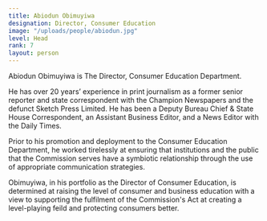 ```yaml
---
title: Abiodun Obimuyiwa
designation: Director, Consumer Education
image: "/uploads/people/abiodun.jpg"
level: Head
rank: 7
layout: person
---
```


Abiodun Obimuyiwa is The Director, Consumer Education Department.

He has over 20 years’ experience in print journalism as a former senior reporter and state correspondent with the Champion Newspapers and the defunct Sketch Press Limited. He has been a Deputy Bureau Chief & State House Correspondent, an Assistant Business Editor, and a News Editor with the Daily Times.

Prior to his promotion and deployment to the Consumer Education Department, he worked tirelessly at ensuring that institutions and the public that the Commission serves have a symbiotic relationship through the use of appropriate communication strategies.

Obimuyiwa, in his portfolio as the Director of Consumer Education, is determined at raising the level of consumer and business education with a view to supporting the fulfilment of the Commission's Act at creating a level-playing feild and protecting consumers better.